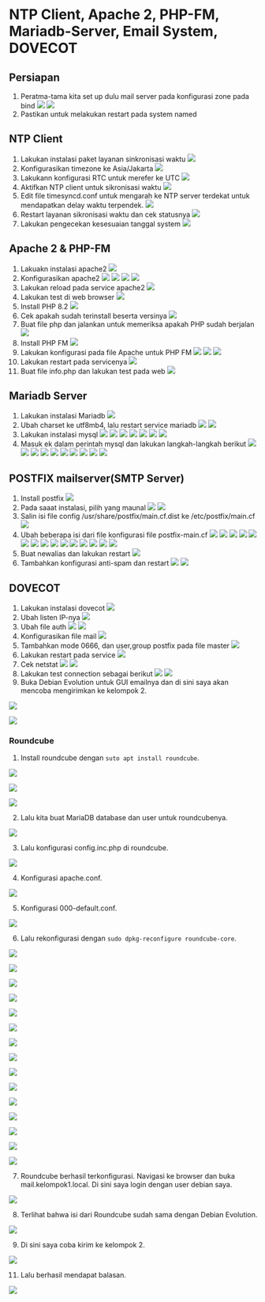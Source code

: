 # NTP Client, Apache 2, PHP-FM, Mariadb-Server, Email System, DOVECOT

## Persiapan
1. Peratma-tama kita set up dulu mail server pada konfigurasi zone pada bind
![](./assets/confi-zone-local.png)
![](./assets/config-zone-local-inv.png)
2. Pastikan untuk melakukan restart pada system named

## NTP Client
1. Lakukan instalasi paket layanan sinkronisasi waktu
![](./assets/install-sinkronisasi-waktu.png)
2. Konfigurasikan timezone ke Asia/Jakarta
![](./assets/timezone-jakarta.png)
3. Lakukann konfigurasi RTC untuk merefer ke UTC
![](./assets/config-rtc.png)
4. Aktifkan NTP client untuk sikronisasi waktu
![](./assets/activate-ntp-client.png)
5. Edit file  timesyncd.conf untuk mengarah ke NTP server terdekat untuk mendapatkan delay waktu terpendek.
![](./assets/edit-timesyncd.conf.png)
6. Restart layanan sikronisasi waktu dan cek statusnya
![](./assets/restart-status-timesyncd.png)
7. Lakukan pengecekan kesesuaian tanggal system
![](./assets/timedatectl.png)

## Apache 2 & PHP-FM
1. Lakuakn instalasi apache2
![](./assets/install-apache2.png)
2. Konfigurasikan apache2
![](./assets/config-apache2-1.png)
![](./assets/config-apache2-2.png)
![](./assets/config-apache2-3.png)
![](./assets/config-apache2-4.png)
3. Lakukan reload pada service apache2
![](./assets/reload-apache2.png)
4. Lakukan test di web browser
![](./assets/apache-test.png)
5. Install PHP 8.2
![](./assets/php8.2-install.png)
6. Cek apakah sudah terinstall beserta versinya
![](./assets/php8.2-version.png)
7. Buat file php dan jalankan untuk memeriksa apakah PHP sudah berjalan
![](./assets/php8.2-test-script.png)
8. Install PHP FM
![](./assets/phpfm-install.png)
9. Lakukan konfigurasi pada file Apache untuk PHP FM
![](./assets/phpfm-config-default-ssl.png)
![](./assets/phpfm-setenvif.png)
![](./assets/phpfm-a2enconf.png)
10. Lakukan restart pada servicenya
![](./assets/php-fm-restart.png)
11. Buat file info.php dan lakukan test pada web
![](./assets/php-info.php.png)

## Mariadb Server
1. Lakukan instalasi Mariadb
![](./assets/mariadb-install.png)
2. Ubah charset ke utf8mb4, lalu restart service mariadb
![](./assets/mariadb-config.png)
![](./assets/mariadb-restart.png)
3. Lakukan instalasi mysql
![](./assets/mysql-install.png)
![](./assets/mysql-install-2.png)
![](./assets/mysql-install-3.png)
![](./assets/mysql-install-4.png)
![](./assets/mysql-install-5.png)
![](./assets/mysql-install-6.png)
![](./assets/mysql-install-7.png)
4. Masuk ek dalam perintah mysql dan lakukan langkah-langkah berikut
![](./assets/mysql-enter1.png)
![](./assets/mysql-enter2.png)
![](./assets/mysql-enter3.png)
![](./assets/mysql-enter4.png)
![](./assets/mysql-enter5.png)
![](./assets/mysql-enter6.png)
![](./assets/mysql-enter7.png)
![](./assets/mysql-enter8.png)
![](./assets/mysql-enter9.png)
![](./assets/mysql-enter10.png)

## POSTFIX mailserver(SMTP Server)
1. Install postfix
![](./assets/postfix-install.png)
2. Pada saaat instalasi, pilih yang maunal
![](./assets/postfix-config.png)
![](./assets/postfix-config2.png)
3. Salin isi file config /usr/share/postfix/main.cf.dist ke /etc/postfix/main.cf
![](./assets/postfix-copy.png)
4. Ubah beberapa isi dari file konfigurasi file postfix-main.cf
![](./assets/postfix-main1.png)
![](./assets/postfix-main2.png)
![](./assets/postfix-main3.png)
![](./assets/postfix-main4.png)
![](./assets/postfix-main5.png)
![](./assets/postfix-main6.png)
![](./assets/postfix-main7.png)
![](./assets/postfix-main8.png)
![](./assets/postfix-main9.png)
![](./assets/postfix-main10.png)
![](./assets/postfix-main11.png)
![](./assets/postfix-main12.png)
![](./assets/postfix-main13.png)
![](./assets/postfix-main14.png)
![](./assets/postfix-main15.png)
5. Buat newalias dan lakukan restart
![](./assets/postfix-newalias.png)
6. Tambahkan konfigurasi anti-spam dan restart
![](./assets/postfix-antispam.png)
![](./assets/postfix-restart.png)

## DOVECOT
1. Lakukan instalasi dovecot
![](./assets/dove-install.png)
2. Ubah listen IP-nya
![](./assets/dove-config.png)
3. Ubah file auth
![](./assets/dove-conf-auth.png)
![](./assets/dove-conf-auth2.png)
4. Konfigurasikan file mail
![](./assets/dove-conf-mail.png)
5. Tambahkan mode 0666, dan user,group postfix pada file master
![](./assets/dove-conf-master.png)
6. Lakukan restart pada service
![](./assets/dove-restart.png)
7. Cek netstat
![](./assets/netstat.png)
![](./assets/netstat2.png)
8. Lakukan test connection sebagai berikut
![](./assets/telnet%20mail.png)
![](./assets/telnet%20mail_result.png)
9. Buka Debian Evolution untuk GUI emailnya dan di sini saya akan mencoba mengirimkan ke kelompok 2.

![](assets/mail-36.png)

![](assets/mail-37.png)

### Roundcube
1. Install roundcube dengan `suto apt install roundcube`.

![](assets/mail-38.png)

![](assets/mail-39.png)

![](assets/mail-40.png)

2. Lalu kita buat MariaDB database dan user untuk roundcubenya.

![](assets/mail-41.png)

3. Lalu konfigurasi config.inc.php di roundcube.

![](assets/mail-42.png)

4. Konfigurasi apache.conf.

![](assets/mail-43.png)

5. Konfigurasi 000-default.conf.

![](assets/mail-44.png)

6. Lalu rekonfigurasi dengan `sudo dpkg-reconfigure roundcube-core`.

![](assets/mail-45.png)

![](assets/mail-46.png)

![](assets/mail-47.png)

![](assets/mail-48.png)

![](assets/mail-49.png)

![](assets/mail-50.png)

![](assets/mail-51.png)

![](assets/mail-52.png)

![](assets/mail-53.png)

![](assets/mail-54.png)

![](assets/mail-55.png)

![](assets/mail-56.png)

![](assets/mail-57.png)

![](assets/mail-58.png)

![](assets/mail-59.png)

7. Roundcube berhasil terkonfigurasi. Navigasi ke browser dan buka mail.kelompok1.local. Di sini saya login dengan user debian saya.

![](assets/mail-60.png)

8. Terlihat bahwa isi dari Roundcube sudah sama dengan Debian Evolution.

![](assets/mail-61.png)

9. Di sini saya coba kirim ke kelompok 2. 

![](assets/mail-62.png)

11.  Lalu berhasil mendapat balasan.

![](assets/mail-63.png)